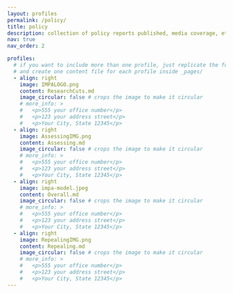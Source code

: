 ```yaml
---
layout: profiles
permalink: /policy/
title: policy
description: collection of policy reports published, media coverage, etc.
nav: true
nav_order: 2

profiles:
  # if you want to include more than one profile, just replicate the following block
  # and create one content file for each profile inside _pages/
  - align: right
    image: IMPALOGO.png
    content: ResearchCuts.md
    image_circular: false # crops the image to make it circular
    # more_info: >
    #   <p>555 your office number</p>
    #   <p>123 your address street</p>
    #   <p>Your City, State 12345</p>
  - align: right
    image: AssessingIMG.png
    content: Assessing.md
    image_circular: false # crops the image to make it circular
    # more_info: >
    #   <p>555 your office number</p>
    #   <p>123 your address street</p>
    #   <p>Your City, State 12345</p>
  - align: right
    image: impa-model.jpeg
    content: Overall.md
    image_circular: false # crops the image to make it circular
    # more_info: >
    #   <p>555 your office number</p>
    #   <p>123 your address street</p>
    #   <p>Your City, State 12345</p>
  - align: right
    image: RepealingIMG.png
    content: Repealing.md
    image_circular: false # crops the image to make it circular
    # more_info: >
    #   <p>555 your office number</p>
    #   <p>123 your address street</p>
    #   <p>Your City, State 12345</p>
---
```

